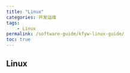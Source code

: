 ```yaml
---
title: "Linux"
categories: 开发运维
tags:
    - Linux
permalink: /software-guide/kfyw-linux-guide/
toc: true
---
```


## Linux


